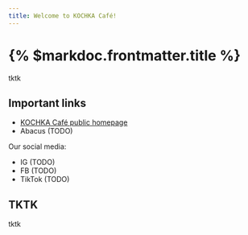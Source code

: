 ```yaml
---
title: Welcome to KOCHKA Café!
---
```


# {% $markdoc.frontmatter.title %}

tktk

## Important links

- [KOCHKA Café public homepage](https://kochka.com.mx/)
- Abacus (TODO)

Our social media:

- IG (TODO)
- FB (TODO)
- TikTok (TODO)

## TKTK

tktk
